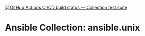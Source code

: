 [![GitHub Actions CI/CD build status — Collection test suite](https://github.com/ansible-collection-migration/ansible.unix/workflows/Collection%20test%20suite/badge.svg?branch=master)](https://github.com/ansible-collection-migration/ansible.unix/actions?query=workflow%3A%22Collection%20test%20suite%22)

Ansible Collection: ansible.unix
=================================================